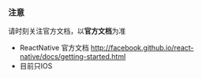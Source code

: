 ### 注意
请时刻关注官方文档，以**官方文档**为准
- ReactNative 官方文档  http://facebook.github.io/react-native/docs/getting-started.html
- 目前只IOS